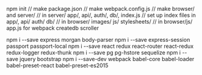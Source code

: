npm init // make package.json
// make webpack.config.js
// make browser/ and server/
// in server/ app/, api/, auth/, db/, index.js
// set up index files in app/, api/ auth/ db/
// in browser/ images/ js/ stylesheets/
// in browser/js/ app.js for webpack
createdb scroller


npm i --save express morgan body-parser 
npm i --save express-session passport passport-local 
npm i --save react redux react-router react-redux redux-logger redux-thunk 
npm i --save pg pg-hstore sequelize
npm i --save jquery bootstrap
npm i --save-dev webpack babel-core babel-loader babel-preset-react babel-preset-es2015